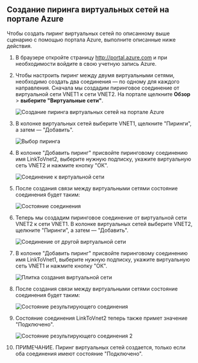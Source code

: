 ## Создание пиринга виртуальных сетей на портале Azure
Чтобы создать пиринг виртуальных сетей по описанному выше сценарию с помощью портала Azure, выполните описанные ниже действия.

1. В браузере откройте страницу http://portal.azure.com и при необходимости войдите в свою учетную запись Azure.
2. Чтобы настроить пиринг между двумя виртуальными сетями, необходимо создать два соединения — по одному для каждого направления. Сначала мы создадим пиринговое соединение от виртуальной сети VNET1 к сети VNET2. На портале щелкните **Обзор** > **выберите "Виртуальные сети"**.
   
    ![Создание пиринга виртуальных сетей на портале Azure](./media/virtual-networks-create-vnetpeering-arm-pportal-include/figure01.png)
3. В колонке виртуальных сетей выберите VNET1, щелкните "Пиринги", а затем — "Добавить".
   
    ![Выбор пиринга](./media/virtual-networks-create-vnetpeering-arm-pportal-include/figure02.png)
4. В колонке "Добавить пиринг" присвойте пиринговому соединению имя LinkToVnet2, выберите нужную подписку, укажите виртуальную сеть VNET2 и нажмите кнопку "ОК".
   
    ![Соединение к виртуальной сети](./media/virtual-networks-create-vnetpeering-arm-pportal-include/figure03.png)
5. После создания связи между виртуальными сетями состояние соединения будет таким:
   
    ![Состояние соединения](./media/virtual-networks-create-vnetpeering-arm-pportal-include/figure04.png)
6. Теперь мы создадим пиринговое соединение от виртуальной сети VNET2 к сети VNET1. В колонке виртуальных сетей выберите VNET2, щелкните "Пиринги", а затем — "Добавить".
   
    ![Соединение от другой виртуальной сети](./media/virtual-networks-create-vnetpeering-arm-pportal-include/figure05.png)
7. В колонке "Добавить пиринг" присвойте пиринговому соединению имя LinkToVnet1, выберите нужную подписку, укажите виртуальную сеть VNET1 и нажмите кнопку "ОК".
   
    ![Плитка создания виртуальной сети](./media/virtual-networks-create-vnetpeering-arm-pportal-include/figure06.png)
8. После создания связи между виртуальными сетями состояние соединения будет таким:
   
    ![Состояние результирующего соединения](./media/virtual-networks-create-vnetpeering-arm-pportal-include/figure07.png)
9. Состояние соединения LinkToVnet2 теперь также примет значение "Подключено".
   
    ![Состояние результирующего соединения 2](./media/virtual-networks-create-vnetpeering-arm-pportal-include/figure08.png)
10. ПРИМЕЧАНИЕ. Пиринг виртуальных сетей создается, только если оба соединения имеют состояние "Подключено".

<!---HONumber=AcomDC_0803_2016-->